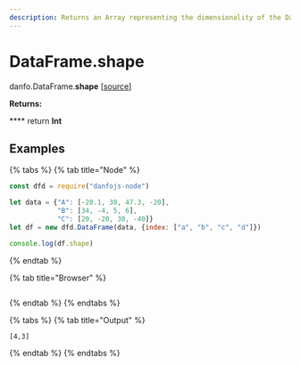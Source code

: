 ```yaml
---
description: Returns an Array representing the dimensionality of the DataFrame.
---
```


# DataFrame.shape

danfo.DataFrame.**shape** \[[source](https://github.com/opensource9ja/danfojs/blob/eb5919d2cac34271fc3b725fa24aa3ad4eacde37/danfojs/src/core/generic.js#L290)]

**Returns:**

&#x20;      ****       return **Int**

## **Examples**

{% tabs %}
{% tab title="Node" %}
```javascript
const dfd = require("danfojs-node")

let data = {"A": [-20.1, 30, 47.3, -20],
            "B": [34, -4, 5, 6], 
            "C": [20, -20, 30, -40]}
let df = new dfd.DataFrame(data, {index: ["a", "b", "c", "d"]})

console.log(df.shape)


```
{% endtab %}

{% tab title="Browser" %}
```
```
{% endtab %}
{% endtabs %}

{% tabs %}
{% tab title="Output" %}
```
[4,3]
```
{% endtab %}
{% endtabs %}
